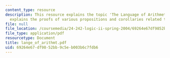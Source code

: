 ```yaml
---
content_type: resource
description: This resource explains the topic 'The Language of Arithmetic'. It also
  explains the proofs of various propositions and corollaries related to the subject.
file: null
file_location: /coursemedia/24-242-logic-ii-spring-2004/69264e67df9852bb9c5eb003b6c7fdb6_lange_of_arithmt.pdf
file_type: application/pdf
resourcetype: Document
title: lange_of_arithmt.pdf
uid: 69264e67-df98-52bb-9c5e-b003b6c7fdb6
---
```


